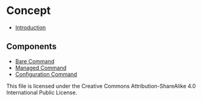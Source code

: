 # Concept

* [Introduction](./concept/introduction.md)

## Components
* [Bare Command](./concept/bare.command.md)
* [Managed Command](./concept/managed.command.md)
* [Configuration Command](./concept/config.command.md)

This file is licensed under the Creative Commons Attribution-ShareAlike 4.0 International Public License.

